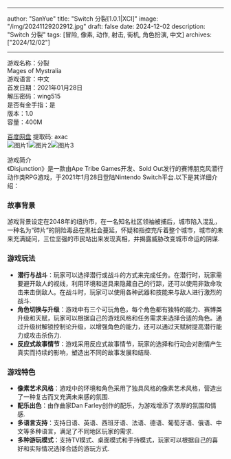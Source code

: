 
---
author: "SanYue"
title: "Switch 分裂[1.0.1|XCI]"
image: "/img/20241129202912.jpg"
draft: false
date: 2024-12-02
description: "Switch 分裂"
tags: [冒险, 像素, 动作, 射击, 街机, 角色扮演, 中文]
archives: ["2024/12/02"]

---

游戏名称：分裂   
Mages of Mystralia    
游戏语言：中文  
首发日期：2021年01月28日  
解压密码：wing515  
是否有金手指：是  
版本：1.0   
容量：400M

[百度网盘](https://pan.baidu.com/s/1WJIj5PhqKI-4pTZVqZTSeQ) 提取码: axac  
![图片1](/img/ef4f86.jpg)![图片2](/img/5d7a6b.jpg)![图片3](/img/04e0d3.jpg)  

游戏简介  
《Disjunction》是一款由Ape Tribe Games开发、Sold Out发行的赛博朋克风潜行动作类RPG游戏，于2021年1月28日登陆Nintendo Switch平台.以下是其详细介绍：

### 故事背景
游戏背景设定在2048年的纽约市，在一名知名社区领袖被捕后，城市陷入混乱，一种名为“碎片”的阴险毒品在黑社会蔓延，怀疑和指控充斥着整个城市，城市的未来充满疑问，三位坚强的市民站出来发现真相，并揭露威胁改变城市命运的阴谋.

### 游戏玩法
- **潜行与战斗**：玩家可以选择潜行或战斗的方式来完成任务。在潜行时，玩家需要避开敌人的视线，利用环境和道具来隐藏自己的行踪，还可以使用非致命攻击来击倒敌人。在战斗时，玩家可以使用各种武器和技能来与敌人进行激烈的战斗.
- **角色切换与升级**：游戏中有三个可玩角色，每个角色都有独特的能力、赛博类升级和天赋，玩家可以根据自己的游戏风格和任务需求来选择合适的角色。通过升级树解锁控制论升级，以增强角色的能力，还可以通过天赋树提高潜行能力或攻击杀伤力.
- **反应式故事情节**：游戏采用反应式故事情节，玩家的选择和行动会对剧情产生真实而持续的影响，塑造出不同的故事发展和结局.

### 游戏特色
- **像素艺术风格**：游戏中的环境和角色采用了独具风格的像素艺术风格，营造出了一种复古而又充满未来感的氛围.
- **配乐出色**：由作曲家Dan Farley创作的配乐，为游戏增添了浓厚的氛围和情感.
- **多语言支持**：支持日语、英语、西班牙语、法语、德语、葡萄牙语、俄语、中文等多种语言，满足了不同地区玩家的需求.
- **多种游玩模式**：支持TV模式、桌面模式和手持模式，玩家可以根据自己的喜好和实际情况选择合适的游玩方式.
 
